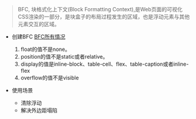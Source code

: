 > BFC, 块格式化上下文(Block Formatting Context),是Web页面的可视化CSS渲染的一部分，是块盒子的布局过程发生的区域，也是浮动元素与其他元素交互的区域。

- 创建BFC [BFC所有情况](https://developer.mozilla.org/zh-CN/docs/Web/Guide/CSS/Block_formatting_context)
	1. float的值不是none。
	2. position的值不是static或者relative。
	3. display的值是inline-block、table-cell、flex、table-caption或者inline-flex
	4. overflow的值不是visible

- 使用场景
	- 清除浮动
	- 解决外边距塌陷